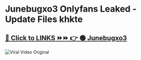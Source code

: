
 # Junebugxo3 Onlyfans Leaked - Update Files khkte

## <h2><a href="https://clipsfans.com/Junebugxo3&ref=git">🔗 Click to LINKS ⏩⏩ 👉 🟢 Junebugxo3 </a></h2>

<a href="https://clipsfans.com/Junebugxo3&ref=git" rel="nofollow" data-target="animated-image.originalLink"><img src="https://i.ibb.co.com/xMMVF88/686577567.gif" alt="Viral Video Original" style="max-width: 100%; display: inline-block;" data-target="animated-image.originalImage"></a>


